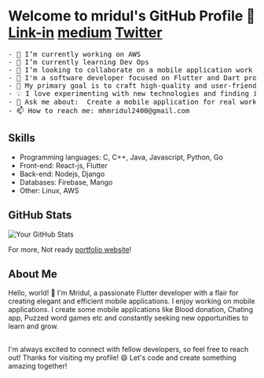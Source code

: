 # Welcome to mridul's GitHub Profile 👋   [Link-in](https://www.linkedin.com/in/mhamudul-hasan-mridul/)  [medium](https://medium.com/@mhmridul2400) [Twitter](https://twitter.com/mhmridul14) 

<pre>
- 🔭 I’m currently working on AWS
- 🌱 I’m currently learning Dev Ops
- 👯 I’m looking to collaborate on a mobile application work with AL
- 🚀 I'm a software developer focused on Flutter and Dart programming.
- 🎯 My primary goal is to craft high-quality and user-friendly mobile applications.
- 💡 I love experimenting with new technologies and finding innovative solutions to challenges.
- 💬 Ask me about:  Create a mobile application for real work experience.
- 📫 How to reach me: mhmridul2400@gmail.com
</pre>

## Skills
- Programming languages: C, C++, Java, Javascript, Python, Go
- Front-end: React-js, Flutter
- Back-end: Nodejs, Django
- Databases: Firebase, Mango
- Other: Linux, AWS


## GitHub Stats

![Your GitHub Stats](https://github-readme-stats.vercel.app/api?username=m-h-mridul&show_icons=true)


For more, Not ready [portfolio website](https://link.to/your/portfolio)!

## About Me

Hello, world! 👋 I'm Mridul, a passionate Flutter developer with a flair for creating elegant and efficient mobile applications. I enjoy working on mobile applications. I create some mobile applications like Blood donation, Chating app, Puzzed word games etc and constantly seeking new opportunities to learn and grow.

##
I'm always excited to connect with fellow developers, so feel free to reach out!
Thanks for visiting my profile! 😄 Let's code and create something amazing together!
